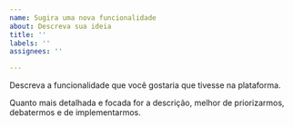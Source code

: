 ```yaml
---
name: Sugira uma nova funcionalidade
about: Descreva sua ideia
title: ''
labels: ''
assignees: ''

---
```


Descreva a funcionalidade que você gostaria que tivesse na plataforma.

Quanto mais detalhada e focada for a descrição, melhor de priorizarmos, debatermos e de implementarmos.
